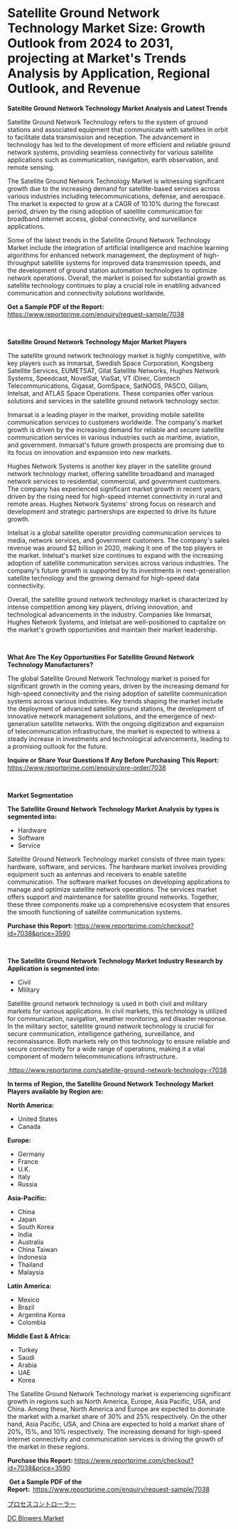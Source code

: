 <p><h1>Satellite Ground Network Technology Market Size: Growth Outlook from 2024 to 2031, projecting at Market's Trends Analysis by Application, Regional Outlook, and Revenue</h1></p><p><strong>Satellite Ground Network Technology Market Analysis and Latest Trends</strong></p>
<p><p>Satellite Ground Network Technology refers to the system of ground stations and associated equipment that communicate with satellites in orbit to facilitate data transmission and reception. The advancement in technology has led to the development of more efficient and reliable ground network systems, providing seamless connectivity for various satellite applications such as communication, navigation, earth observation, and remote sensing.</p><p>The Satellite Ground Network Technology Market is witnessing significant growth due to the increasing demand for satellite-based services across various industries including telecommunications, defense, and aerospace. The market is expected to grow at a CAGR of 10.10% during the forecast period, driven by the rising adoption of satellite communication for broadband internet access, global connectivity, and surveillance applications.</p><p>Some of the latest trends in the Satellite Ground Network Technology Market include the integration of artificial intelligence and machine learning algorithms for enhanced network management, the deployment of high-throughput satellite systems for improved data transmission speeds, and the development of ground station automation technologies to optimize network operations. Overall, the market is poised for substantial growth as satellite technology continues to play a crucial role in enabling advanced communication and connectivity solutions worldwide.</p></p>
<p><strong>Get a Sample PDF of the Report:&nbsp;</strong> <a href="https://www.reportprime.com/enquiry/request-sample/7038">https://www.reportprime.com/enquiry/request-sample/7038</a></p>
<p>&nbsp;</p>
<p><strong>Satellite Ground Network Technology Major Market Players</strong></p>
<p><p>The satellite ground network technology market is highly competitive, with key players such as Inmarsat, Swedish Space Corporation, Kongsberg Satellite Services, EUMETSAT, Gilat Satellite Networks, Hughes Network Systems, Speedcast, NovelSat, ViaSat, VT iDirec, Comtech Telecommunications, Gigasat, GomSpace, SatNOGS, PASCO, Gillam, Intelsat, and ATLAS Space Operations. These companies offer various solutions and services in the satellite ground network technology sector.</p><p>Inmarsat is a leading player in the market, providing mobile satellite communication services to customers worldwide. The company's market growth is driven by the increasing demand for reliable and secure satellite communication services in various industries such as maritime, aviation, and government. Inmarsat's future growth prospects are promising due to its focus on innovation and expansion into new markets.</p><p>Hughes Network Systems is another key player in the satellite ground network technology market, offering satellite broadband and managed network services to residential, commercial, and government customers. The company has experienced significant market growth in recent years, driven by the rising need for high-speed internet connectivity in rural and remote areas. Hughes Network Systems' strong focus on research and development and strategic partnerships are expected to drive its future growth.</p><p>Intelsat is a global satellite operator providing communication services to media, network services, and government customers. The company's sales revenue was around $2 billion in 2020, making it one of the top players in the market. Intelsat's market size continues to expand with the increasing adoption of satellite communication services across various industries. The company's future growth is supported by its investments in next-generation satellite technology and the growing demand for high-speed data connectivity.</p><p>Overall, the satellite ground network technology market is characterized by intense competition among key players, driving innovation, and technological advancements in the industry. Companies like Inmarsat, Hughes Network Systems, and Intelsat are well-positioned to capitalize on the market's growth opportunities and maintain their market leadership.</p></p>
<p>&nbsp;</p>
<p><strong>What Are The Key Opportunities For Satellite Ground Network Technology Manufacturers?</strong></p>
<p><p>The global Satellite Ground Network Technology market is poised for significant growth in the coming years, driven by the increasing demand for high-speed connectivity and the rising adoption of satellite communication systems across various industries. Key trends shaping the market include the deployment of advanced satellite ground stations, the development of innovative network management solutions, and the emergence of next-generation satellite networks. With the ongoing digitization and expansion of telecommunication infrastructure, the market is expected to witness a steady increase in investments and technological advancements, leading to a promising outlook for the future.</p></p>
<p><strong>Inquire or Share Your Questions If Any Before Purchasing This Report:</strong> <a href="https://www.reportprime.com/enquiry/pre-order/7038">https://www.reportprime.com/enquiry/pre-order/7038</a></p>
<p>&nbsp;</p>
<p><strong>Market Segmentation</strong></p>
<p><strong>The Satellite Ground Network Technology Market Analysis by types is segmented into:</strong></p>
<p><ul><li>Hardware</li><li>Software</li><li>Service</li></ul></p>
<p><p>Satellite Ground Network Technology market consists of three main types: hardware, software, and services. The hardware market involves providing equipment such as antennas and receivers to enable satellite communication. The software market focuses on developing applications to manage and optimize satellite network operations. The services market offers support and maintenance for satellite ground networks. Together, these three components make up a comprehensive ecosystem that ensures the smooth functioning of satellite communication systems.</p></p>
<p><strong>Purchase this Report:&nbsp;</strong><a href="https://www.reportprime.com/checkout?id=7038&price=3590">https://www.reportprime.com/checkout?id=7038&price=3590</a></p>
<p>&nbsp;</p>
<p><strong>The Satellite Ground Network Technology Market Industry Research by Application is segmented into:</strong></p>
<p><ul><li>Civil</li><li>Military</li></ul></p>
<p><p>Satellite ground network technology is used in both civil and military markets for various applications. In civil markets, this technology is utilized for communication, navigation, weather monitoring, and disaster response. In the military sector, satellite ground network technology is crucial for secure communication, intelligence gathering, surveillance, and reconnaissance. Both markets rely on this technology to ensure reliable and secure connectivity for a wide range of operations, making it a vital component of modern telecommunications infrastructure.</p></p>
<p><a href="https://www.reportprime.com/satellite-ground-network-technology-r7038">&nbsp;https://www.reportprime.com/satellite-ground-network-technology-r7038</a></p>
<p><strong>In terms of Region, the Satellite Ground Network Technology Market Players available by Region are:</strong></p>
<p>
    <p> <strong> North America: </strong>
        <ul>
            <li>United States</li>
            <li>Canada</li>
        </ul>
        </p> 
    <p> <strong> Europe: </strong>
        <ul>
            <li>Germany</li>
            <li>France</li>
            <li>U.K.</li>
            <li>Italy</li>
            <li>Russia</li>
        </ul>
        </p> 
    <p> <strong> Asia-Pacific: </strong>
        <ul>
            <li>China</li>
            <li>Japan</li>
            <li>South Korea</li>
            <li>India</li>
            <li>Australia</li>
            <li>China Taiwan</li>
            <li>Indonesia</li>
            <li>Thailand</li>
            <li>Malaysia</li>
        </ul>
        </p> 
    <p> <strong> Latin America: </strong>
        <ul>
            <li>Mexico</li>
            <li>Brazil</li>
            <li>Argentina Korea</li>
            <li>Colombia</li>
        </ul>
        </p> 
    <p> <strong> Middle East & Africa: </strong>
        <ul>
            <li>Turkey</li>
            <li>Saudi</li>
            <li>Arabia</li>
            <li>UAE</li>
            <li>Korea</li>
        </ul>
    </p>
    </p>
<p><p>The Satellite Ground Network Technology market is experiencing significant growth in regions such as North America, Europe, Asia Pacific, USA, and China. Among these, North America and Europe are expected to dominate the market with a market share of 30% and 25% respectively. On the other hand, Asia Pacific, USA, and China are expected to hold a market share of 20%, 15%, and 10% respectively. The increasing demand for high-speed internet connectivity and communication services is driving the growth of the market in these regions.</p></p>
<p><strong>Purchase this Report: </strong><a href="https://www.reportprime.com/checkout?id=7038&price=3590">https://www.reportprime.com/checkout?id=7038&price=3590</a></p>
<p>&nbsp;<strong>Get a Sample PDF of the Report:&nbsp;&nbsp;</strong><a href="https://www.reportprime.com/enquiry/request-sample/7038">https://www.reportprime.com/enquiry/request-sample/7038</a></p>
<p><strong></strong></p>
<p><p><a href="https://github.com/RandallRunte2023/Market-Research-Report-List-1/blob/main/549393275857.md">プロセスコントローラー</a></p><p><a href="https://view.publitas.com/reportprime-1/dc-blowers-market-size-cagr-trends-2024-2030/">DC Blowers Market</a></p></p>